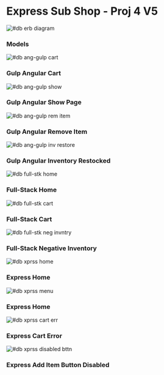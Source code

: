# Express Sub Shop - Proj 4 V5

![#db erb diagram](https://github.com/DaveShaffer/xpress-sub-shop-v5/blob/master/public/images/Screen%20Shot%202016-06-09%20at%2010.28.23.png)
### Models
>

![#db ang-gulp cart](https://github.com/DaveShaffer/xpress-sub-shop-v5/blob/master/public/images/Screen%20Shot%202016-06-09%20at%2010.32.09.png)
### Gulp Angular Cart
>

![#db ang-gulp show](https://github.com/DaveShaffer/xpress-sub-shop-v5/blob/master/public/images/Screen%20Shot%202016-06-09%20at%2010.32.30.png)
### Gulp Angular Show Page
>

![#db ang-gulp rem item](https://github.com/DaveShaffer/xpress-sub-shop-v5/blob/master/public/images/Screen%20Shot%202016-06-09%20at%2010.32.56.png)
### Gulp Angular Remove Item
>

![#db ang-gulp inv restore](https://github.com/DaveShaffer/xpress-sub-shop-v5/blob/master/public/images/Screen%20Shot%202016-06-09%20at%2010.33.12.png)
### Gulp Angular Inventory Restocked
>

![#db full-stk home](https://github.com/DaveShaffer/xpress-sub-shop-v5/blob/master/public/images/Screen%20Shot%202016-06-09%20at%2010.59.20.png)
### Full-Stack Home
>

![#db full-stk cart](https://github.com/DaveShaffer/xpress-sub-shop-v5/blob/master/public/images/Screen%20Shot%202016-06-09%20at%2011.00.18.png)
### Full-Stack Cart
>

![#db full-stk neg invntry](https://github.com/DaveShaffer/xpress-sub-shop-v5/blob/master/public/images/Screen%20Shot%202016-06-09%20at%2011.01.55.png)
### Full-Stack Negative Inventory
>

![#db xprss home](https://github.com/DaveShaffer/xpress-sub-shop-v5/blob/master/public/images/Screen%20Shot%202016-06-09%20at%2011.06.29.png)
### Express Home
>

![#db xprss menu](https://github.com/DaveShaffer/xpress-sub-shop-v5/blob/master/public/images/Screen%20Shot%202016-06-09%20at%2011.06.51.png)
### Express Home
>

![#db xprss cart err](https://github.com/DaveShaffer/xpress-sub-shop-v5/blob/master/public/images/Screen%20Shot%202016-06-09%20at%2011.08.38.png)
### Express Cart Error
>

![#db xprss disabled bttn](https://github.com/DaveShaffer/xpress-sub-shop-v5/blob/master/public/images/Screen%20Shot%202016-06-09%20at%2011.08.55.png)
### Express Add Item Button Disabled
>

